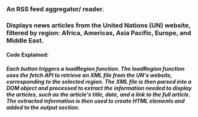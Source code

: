 ### An RSS feed aggregator/ reader. 
### Displays news articles from the United Nations (UN) website, filtered by region: Africa, Americas, Asia Pacific, Europe, and Middle East.

#### Code Explained:
##### Each button triggers a loadRegion function. The loadRegion function uses the fetch API to retrieve an XML file from the UN's website, corresponding to the selected region. The XML file is then parsed into a DOM object and processed to extract the information needed to display the articles, such as the article's title, date, and a link to the full article. The extracted information is then used to create HTML elements and added to the output section.
